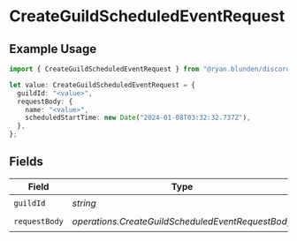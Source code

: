 # CreateGuildScheduledEventRequest

## Example Usage

```typescript
import { CreateGuildScheduledEventRequest } from "@ryan.blunden/discord-sdk/models/operations";

let value: CreateGuildScheduledEventRequest = {
  guildId: "<value>",
  requestBody: {
    name: "<value>",
    scheduledStartTime: new Date("2024-01-08T03:32:32.737Z"),
  },
};
```

## Fields

| Field                                             | Type                                              | Required                                          | Description                                       |
| ------------------------------------------------- | ------------------------------------------------- | ------------------------------------------------- | ------------------------------------------------- |
| `guildId`                                         | *string*                                          | :heavy_check_mark:                                | N/A                                               |
| `requestBody`                                     | *operations.CreateGuildScheduledEventRequestBody* | :heavy_check_mark:                                | N/A                                               |